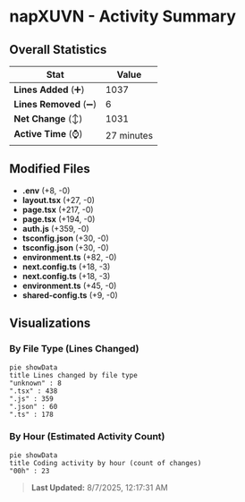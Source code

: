 # napXUVN - Activity Summary 

## Overall Statistics

| Stat                   | Value                                                             |
| ---------------------- | ----------------------------------------------------------------- |
| **Lines Added** (➕)   | 1037                                          |
| **Lines Removed** (➖) | 6                                        |
| **Net Change** (↕)    | 1031                |
| **Active Time** (⌚)   | 27 minutes |


## Modified Files
- **.env** (+8, -0)
- **layout.tsx** (+27, -0)
- **page.tsx** (+217, -0)
- **page.tsx** (+194, -0)
- **auth.js** (+359, -0)
- **tsconfig.json** (+30, -0)
- **tsconfig.json** (+30, -0)
- **environment.ts** (+82, -0)
- **next.config.ts** (+18, -3)
- **next.config.ts** (+18, -3)
- **environment.ts** (+45, -0)
- **shared-config.ts** (+9, -0)

## Visualizations

### By File Type (Lines Changed)

```mermaid
pie showData
title Lines changed by file type
"unknown" : 8
".tsx" : 438
".js" : 359
".json" : 60
".ts" : 178
```

### By Hour (Estimated Activity Count)

```mermaid
pie showData
title Coding activity by hour (count of changes)
"00h" : 23
```


> **Last Updated:** 8/7/2025, 12:17:31 AM